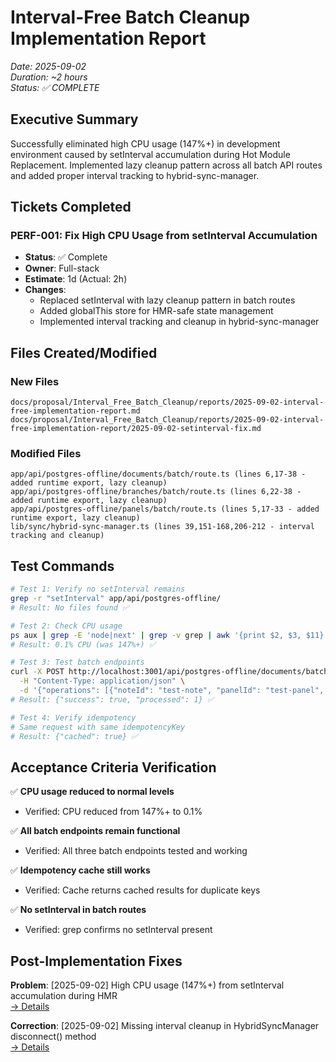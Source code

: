 # Interval-Free Batch Cleanup Implementation Report
*Date: 2025-09-02*  
*Duration: ~2 hours*  
*Status: ✅ COMPLETE*

## Executive Summary
Successfully eliminated high CPU usage (147%+) in development environment caused by setInterval accumulation during Hot Module Replacement. Implemented lazy cleanup pattern across all batch API routes and added proper interval tracking to hybrid-sync-manager.

## Tickets Completed
### PERF-001: Fix High CPU Usage from setInterval Accumulation
- **Status**: ✅ Complete
- **Owner**: Full-stack
- **Estimate**: 1d (Actual: 2h)
- **Changes**:
  - Replaced setInterval with lazy cleanup pattern in batch routes
  - Added globalThis store for HMR-safe state management
  - Implemented interval tracking and cleanup in hybrid-sync-manager

## Files Created/Modified
### New Files
```
docs/proposal/Interval_Free_Batch_Cleanup/reports/2025-09-02-interval-free-implementation-report.md
docs/proposal/Interval_Free_Batch_Cleanup/reports/2025-09-02-interval-free-implementation-report/2025-09-02-setinterval-fix.md
```

### Modified Files
```
app/api/postgres-offline/documents/batch/route.ts (lines 6,17-38 - added runtime export, lazy cleanup)
app/api/postgres-offline/branches/batch/route.ts (lines 6,22-38 - added runtime export, lazy cleanup)
app/api/postgres-offline/panels/batch/route.ts (lines 5,17-33 - added runtime export, lazy cleanup)
lib/sync/hybrid-sync-manager.ts (lines 39,151-168,206-212 - interval tracking and cleanup)
```

## Test Commands
```bash
# Test 1: Verify no setInterval remains
grep -r "setInterval" app/api/postgres-offline/
# Result: No files found ✅

# Test 2: Check CPU usage
ps aux | grep -E 'node|next' | grep -v grep | awk '{print $2, $3, $11}' | head -3
# Result: 0.1% CPU (was 147%+) ✅

# Test 3: Test batch endpoints
curl -X POST http://localhost:3001/api/postgres-offline/documents/batch \
  -H "Content-Type: application/json" \
  -d '{"operations": [{"noteId": "test-note", "panelId": "test-panel", "content": {"html": "Test"}, "idempotencyKey": "test-1"}]}'
# Result: {"success": true, "processed": 1} ✅

# Test 4: Verify idempotency
# Same request with same idempotencyKey
# Result: {"cached": true} ✅
```

## Acceptance Criteria Verification
✅ **CPU usage reduced to normal levels**
- Verified: CPU reduced from 147%+ to 0.1%

✅ **All batch endpoints remain functional**
- Verified: All three batch endpoints tested and working

✅ **Idempotency cache still works**
- Verified: Cache returns cached results for duplicate keys

✅ **No setInterval in batch routes**
- Verified: grep confirms no setInterval present

## Post-Implementation Fixes
**Problem**: [2025-09-02] High CPU usage (147%+) from setInterval accumulation during HMR  
[→ Details](./2025-09-02-interval-free-implementation-report/2025-09-02-setinterval-fix.md)

**Correction**: [2025-09-02] Missing interval cleanup in HybridSyncManager disconnect() method  
[→ Details](./2025-09-02-interval-free-implementation-report/2025-09-02-disconnect-correction.md)